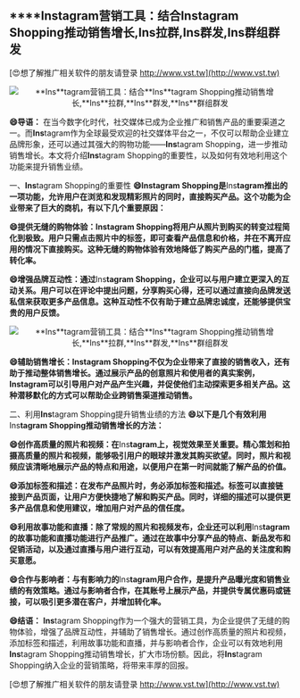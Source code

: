 ## ****Ins**tagram营销工具：结合**Ins**tagram Shopping推动销售增长,**Ins**拉群,**Ins**群发,**Ins**群组群发**

[😍想了解推广相关软件的朋友请登录 http://www.vst.tw](http://www.vst.tw)

 <center><img src="https://vst.tw/MP4/tuiguang/png/0.png" alt="**Ins**tagram营销工具：结合**Ins**tagram Shopping推动销售增长,**Ins**拉群,**Ins**群发,**Ins**群组群发"></center>

**😄导语：**
在当今数字化时代，社交媒体已成为企业推广和销售产品的重要渠道之一。而**Ins**tagram作为全球最受欢迎的社交媒体平台之一，不仅可以帮助企业建立品牌形象，还可以通过其强大的购物功能——**Ins**tagram Shopping，进一步推动销售增长。本文将介绍**Ins**tagram Shopping的重要性，以及如何有效地利用这个功能来提升销售业绩。

一、**Ins**tagram Shopping的重要性
**😄**Ins**tagram Shopping是**Ins**tagram推出的一项功能，允许用户在浏览和发现精彩照片的同时，直接购买产品。这个功能为企业带来了巨大的商机，有以下几个重要原因：**

**😄提供无缝的购物体验：**Ins**tagram Shopping将用户从照片到购买的转变过程简化到极致。用户只需点击照片中的标签，即可查看产品信息和价格，并在不离开应用的情况下直接购买。这种无缝的购物体验有效地降低了购买产品的门槛，提高了转化率。**

**😄增强品牌互动性：通过**Ins**tagram Shopping，企业可以与用户建立更深入的互动关系。用户可以在评论中提出问题，分享购买心得，还可以通过直接向品牌发送私信来获取更多产品信息。这种互动性不仅有助于建立品牌忠诚度，还能够提供宝贵的用户反馈。**

 <center><img src="https://vst.tw/MP4/tuiguang/png/2.png" alt="**Ins**tagram营销工具：结合**Ins**tagram Shopping推动销售增长,**Ins**拉群,**Ins**群发,**Ins**群组群发"></center>

**😄辅助销售增长：**Ins**tagram Shopping不仅为企业带来了直接的销售收入，还有助于推动整体销售增长。通过展示产品的创意照片和使用者的真实案例，**Ins**tagram可以引导用户对产品产生兴趣，并促使他们主动探索更多相关产品。这种潜移默化的方式可以帮助企业跨销售渠道推动销售。**

二、利用**Ins**tagram Shopping提升销售业绩的方法
**😄以下是几个有效利用**Ins**tagram Shopping推动销售增长的方法：**

**😄创作高质量的照片和视频：在**Ins**tagram上，视觉效果至关重要。精心策划和拍摄高质量的照片和视频，能够吸引用户的眼球并激发其购买欲望。同时，照片和视频应该清晰地展示产品的特点和用途，以便用户在第一时间就能了解产品的价值。**

**😄添加标签和描述：在发布产品照片时，务必添加标签和描述。标签可以直接链接到产品页面，让用户方便快捷地了解和购买产品。同时，详细的描述可以提供更多产品信息和使用建议，增加用户对产品的信任度。**

**😄利用故事功能和直播：除了常规的照片和视频发布，企业还可以利用**Ins**tagram的故事功能和直播功能进行产品推广。通过在故事中分享产品的特点、新品发布和促销活动，以及通过直播与用户进行互动，可以有效提高用户对产品的关注度和购买意愿。**

**😄合作与影响者：与有影响力的**Ins**tagram用户合作，是提升产品曝光度和销售业绩的有效策略。通过与影响者合作，在其账号上展示产品，并提供专属优惠码或链接，可以吸引更多潜在客户，并增加转化率。**

**😄结语：**
**Ins**tagram Shopping作为一个强大的营销工具，为企业提供了无缝的购物体验，增强了品牌互动性，并辅助了销售增长。通过创作高质量的照片和视频，添加标签和描述，利用故事功能和直播，并与影响者合作，企业可以有效地利用**Ins**tagram Shopping推动销售增长，扩大市场份额。因此，将**Ins**tagram Shopping纳入企业的营销策略，将带来丰厚的回报。

[😍想了解推广相关软件的朋友请登录 http://www.vst.tw](http://www.vst.tw)



